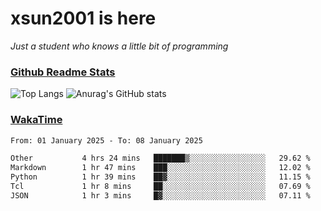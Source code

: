 # xsun2001 is here

*Just a student who knows a little bit of programming*

### [Github Readme Stats](https://github.com/anuraghazra/github-readme-stats)

![Top Langs](https://github-readme-stats.vercel.app/api/top-langs/?username=xsun2001&layout=compact&theme=radical) ![Anurag's GitHub stats](https://github-readme-stats.vercel.app/api?username=xsun2001&show_icons=true&theme=radical)

### [WakaTime](https://wakatime.com)

<!--START_SECTION:waka-->

```txt
From: 01 January 2025 - To: 08 January 2025

Other           4 hrs 24 mins   ███████▒░░░░░░░░░░░░░░░░░   29.62 %
Markdown        1 hr 47 mins    ███░░░░░░░░░░░░░░░░░░░░░░   12.02 %
Python          1 hr 39 mins    ██▓░░░░░░░░░░░░░░░░░░░░░░   11.15 %
Tcl             1 hr 8 mins     ██░░░░░░░░░░░░░░░░░░░░░░░   07.69 %
JSON            1 hr 3 mins     █▓░░░░░░░░░░░░░░░░░░░░░░░   07.11 %
```

<!--END_SECTION:waka-->
